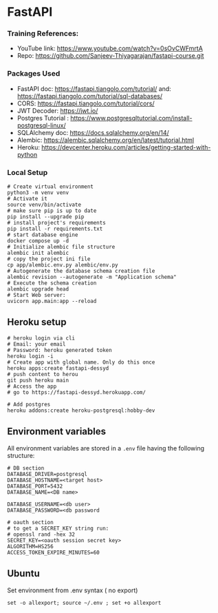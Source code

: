 # FastAPI

### Training References:

- YouTube link: https://www.youtube.com/watch?v=0sOvCWFmrtA
- Repo: https://github.com/Sanjeev-Thiyagarajan/fastapi-course.git

### Packages Used

- FastAPI doc: https://fastapi.tiangolo.com/tutorial/ and: https://fastapi.tiangolo.com/tutorial/sql-databases/
- CORS: https://fastapi.tiangolo.com/tutorial/cors/ 
- JWT Decoder: https://jwt.io/
- Postgres Tutorial : https://www.postgresqltutorial.com/install-postgresql-linux/
- SQLAlchemy doc: https://docs.sqlalchemy.org/en/14/
- Alembic: https://alembic.sqlalchemy.org/en/latest/tutorial.html
- Heroku: https://devcenter.heroku.com/articles/getting-started-with-python

### Local Setup

```
# Create virtual environment
python3 -m venv venv
# Activate it
source venv/bin/activate
# make sure pip is up to date
pip install --upgrade pip
# install project's requirements
pip install -r requirements.txt
# start database engine
docker compose up -d
# Initialize alembic file structure
alembic init alembic
# copy the project ini file
cp app/alembic.env.py alembic/env.py
# Autogenerate the database schema creation file
alembic revision --autogenerate -m "Application schema"
# Execute the schema creation
alembic upgrade head
# Start Web server: 
uvicorn app.main:app --reload
```

## Heroku setup

```
# heroku login via cli 
# Email: your email
# Password: heroku generated token
heroku login -i
# Create app with global name. Only do this once
heroku apps:create fastapi-dessyd
# push content to herou
git push heroku main
# Access the app
# go to https://fastapi-dessyd.herokuapp.com/

# Add postgres
heroku addons:create heroku-postgresql:hobby-dev
```
## Environment variables
All environment variables are stored in a `.env` file having the following structure:
```
# DB section
DATABASE_DRIVER=postgresql
DATABASE_HOSTNAME=<target host>
DATABASE_PORT=5432
DATABASE_NAME=<DB name>

DATABASE_USERNAME=<db user>
DATABASE_PASSWORD=<db password

# oauth section
# to get a SECRET_KEY string run:
# openssl rand -hex 32
SECRET_KEY=<oauth session secret key>
ALGORITHM=HS256
ACCESS_TOKEN_EXPIRE_MINUTES=60
```

## Ubuntu
Set environment from .env syntax ( no export)
```
set -o allexport; source ~/.env ; set +o allexport
```





